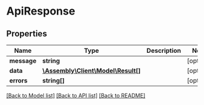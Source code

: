 # ApiResponse

## Properties
Name | Type | Description | Notes
------------ | ------------- | ------------- | -------------
**message** | **string** |  | [optional] 
**data** | [**\Assembly\Client\Model\Result[]**](Result.md) |  | [optional] 
**errors** | **string[]** |  | [optional] 

[[Back to Model list]](../README.md#documentation-for-models) [[Back to API list]](../README.md#documentation-for-api-endpoints) [[Back to README]](../README.md)


